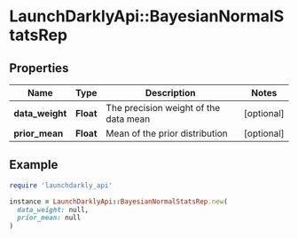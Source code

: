 # LaunchDarklyApi::BayesianNormalStatsRep

## Properties

| Name | Type | Description | Notes |
| ---- | ---- | ----------- | ----- |
| **data_weight** | **Float** | The precision weight of the data mean | [optional] |
| **prior_mean** | **Float** | Mean of the prior distribution | [optional] |

## Example

```ruby
require 'launchdarkly_api'

instance = LaunchDarklyApi::BayesianNormalStatsRep.new(
  data_weight: null,
  prior_mean: null
)
```

